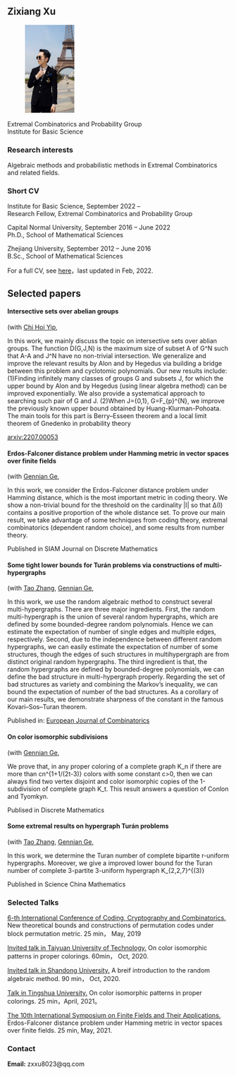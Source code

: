 

<meta charset="utf-8">
<meta http-equiv="X-UA-Compatible" content="IE=edge">
<meta name="viewport" content="width=device-width, initial-scale=1">


## Zixiang Xu
	
		
  <div class="about">
      <figure class="profile">
      <img src="XzxMarriage.png">
    </figure>
    <p class="description">
      Extremal Combinatorics and Probability Group<br>
      Institute for Basic Science<br>
	   
   <h3> Research interests</h3>
    Algebraic methods and probabilistic methods in Extremal Combinatorics and related fields.
       
       
	
<h3>Short CV</h3>
	 <p>
     Institute for Basic Science, September 2022 – <br>
      Research Fellow, Extremal Combinatorics and Probability Group 
    </p>
    <p>
     Capital Normal University, September 2016 – June 2022<br>
      Ph.D., School of Mathematical Sciences 
    </p>
    <p>
      Zhejiang University, September 2012 – June 2016<br>
      B.Sc., School of Mathematical Sciences
    </p>
	
For a full CV, see <a href="main.pdf" target="_blank">here</a>，last updated in Feb, 2022.	
	
<h2>Selected papers</h2>


<div class="items">      
        <article class="item">   
  <h4>Intersective sets over abelian groups </h4>
    <span>
      (with       
        <a href="https://wdp.math.ubc.ca/user/2631" target="_blank">Chi Hoi Yip</a>,    
    </span>
  <p>
    <p> In this work, we mainly discuss the topic on intersective sets over ablian groups. The function D(G,J,N) is the maximum size of subset A of G^N such that A-A and J^N have no non-trivial intersection. We generalize and improve the relevant results by Alon and by
Hegedus via building a bridge between this problem and cyclotomic polynomials. Our new results include:
		(1)Finding infinitely many classes of groups G and subsets J, for which the upper bound by Alon and by Hegedus (using linear algebra method) can be improved exponentially. We also provide a systematical approach to searching such pair of G and J.
		(2)When J={0,1}, G=F_{p}^{N}, we improve the previously known upper bound obtained by Huang-Klurman-Pohoata. The main tools for this part is Berry–Esseen theorem and a local limit theorem of Gnedenko in probability theory </p>
 
<div class="item__primary-actions">
	<span><a href="https://arxiv.org/pdf/2207.00053.pdf" target="_blank">arxiv:2207.00053</a></span>
</div>
  </p>
  <p class="item__secondary-actions">
  </p>
</article>
	

 <div class="items">      
        <article class="item">   
  <h4>Erdos-Falconer distance problem under Hamming metric in vector spaces over finite fields</h4>
    <span>
      (with         
        <a href="http://math.cnu.edu.cn/szdw/qtjs/161049.htm" target="_blank">Gennian Ge</a>,    
    </span>
  <p>
    <p> In this work, we consider the  Erdos-Falconer distance problem under Hamming distance, which is the most important metric in coding theory. We show a non-trivial bound for the threshold on the cardinality |I| so that ∆(I) contains a positive proportion of the whole distance set. To prove our main result, we take advantage of some techniques from coding theory, extremal combinatorics (dependent random choice), and some results from number theory.</p>
		<div class="item__primary-actions">
 Published in <span>SIAM Journal on Discrete Mathematics</span>  
</div>
  </p>
  <p class="item__secondary-actions">
  
    
  </p>
</article>


<div class="items">      
        <article class="item">   
  <h4>Some tight lower bounds for Turán problems via constructions of multi-hypergraphs</h4>
    <span>
      (with       
        <a href="https://zhant220.github.io/homepage/" target="_blank">Tao Zhang</a>,  
        <a href="http://math.cnu.edu.cn/szdw/qtjs/161049.htm" target="_blank">Gennian Ge</a>,    
    </span>
  <p>
    <p> In this work, we use the random algebraic method to construct several multi-hypergraphs. There are three major ingredients. First, the random multi-hypergraph is the union of several random hypergraphs, which are defined by some bounded-degree random
polynomials. Hence we can estimate the expectation of number of single edges and multiple edges, respectively. Second, due to the independence between different random hypergraphs, we can easily estimate the expectation of number of some structures, though the edges of such structures in multihypergraph are from distinct original random hypergraphs. The third ingredient is that, the random hypergraphs are defined by bounded-degree polynomials, we can define the bad structure in multi-hypergraph properly. Regarding the set of bad structures as variety and combining the Markov’s inequality, we can bound the expectation of
number of the bad structures.
		As a corollary of our main results, we demonstrate sharpness of the constant in the famous Kovari–Sos–Turan theorem.</p>
		<div class="item__primary-actions">
 Published in:  <span><a href="https://doi.org/10.1016/j.ejc.2020.103161" target="_blank">European Journal of Combinatorics</a></span>  
</div>
  </p>
  <p class="item__secondary-actions">
    
  </p>
</article>


<div class="items">      
        <article class="item">   
  <h4>On color isomorphic subdivisions</h4>
    <span>
      (with       
        <a href="http://math.cnu.edu.cn/szdw/qtjs/161049.htm" target="_blank">Gennian Ge</a>,    
    </span>
  <p>
    <p> We prove that, in any proper coloring of a complete graph K_n if there are more than cn^{1+1/(2t-3)} colors with some constant c>0, then we can always find two vertex disjoint and color isomorphic copies of the 1-subdivision of complete graph K_t. This result answers a question of Conlon and Tyomkyn.   </p>
 <div class="item__primary-actions">
   <span> Publised in Discrete Mathematics</span>
</div>
  </p>
  <p class="item__secondary-actions">
    
  </p>
</article>

<div class="items">      
        <article class="item">  
  <h4>Some extremal results on hypergraph Turán problems</h4>
    <span>
      (with       
        <a href="https://zhant220.github.io/homepage/" target="_blank">Tao Zhang</a>,  
        <a href="http://math.cnu.edu.cn/szdw/qtjs/161049.htm" target="_blank">Gennian Ge</a>,    
    </span>
  <p>
    <p> In this work, we determine the Turan number of complete bipartite r-uniform hypergraphs. Moreover, we give a improved lower bound for the Turan number of complete 3-partite 3-uniform hypergraph K_{2,2,7}^{(3)} </p>
 <div class="item__primary-actions">
    <span>Published in Science China Mathematics</span>  
</div>
  </p>
  <p class="item__secondary-actions">
    
  </p>
</article>

	
	


















































 














   








<h3>Selected Talks</h3>

 <p><a href="https://www.hubu.edu.cn/info/1316/30867.htm" target="_blank">6-th International Conference of Coding, Cryptography and Combinatorics.</a> New theoretical bounds and constructions of permutation codes under block permutation metric. 25 min， May, 2019 </p>
 <p><a href="https://www.bilibili.com/video/BV1n54y1k7EY?from=search&seid=12406358348923389711" target="_blank">Invited talk in Taiyuan University of Technology.</a> On color isomorphic patterns in proper colorings. 60min， Oct, 2020. </p>
 <p><a href="SDUtalk.jpg" target="_blank">Invited talk in Shandong University.</a> A breif introduction to the random algebraic method. 90 min， Oct, 2020. </p>
 <p><a href="https://mp.weixin.qq.com/s/a8aeHPlRuMsikUSJzqTidg" target="_blank">Talk in Tingshua University.</a> On color isomorphic patterns in proper colorings. 25 min，April, 2021。 </p>
 <p><a href="https://www.csiam.org.cn/home/article/detail/id/1509.html" target="_blank">The 10th International Symposium on Finite Fields and Their Applications. </a> Erdos-Falconer distance problem under Hamming metric in vector spaces over finite fields. 25 min, May, 2021. </p>
 
 
 
<h3>Contact</h3>
    <p>
      <strong>Email:</strong> zxxu8023@qq.com<br>
      
 
  


 
